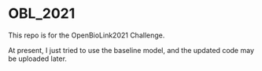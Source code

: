# OBL_2021
This repo is for the OpenBioLink2021 Challenge.

At present, I just tried to use the baseline model, and the updated code may be uploaded later.
